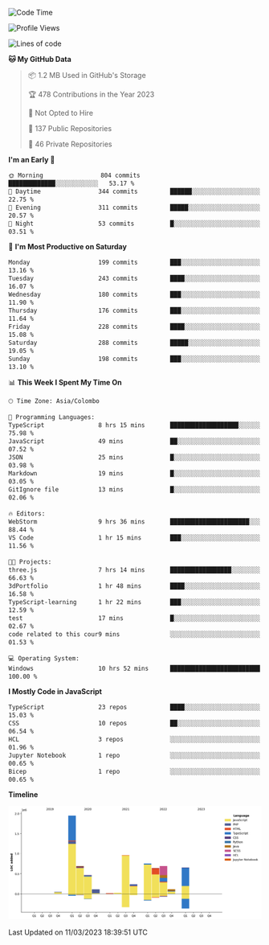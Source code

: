 
<!--START_SECTION:waka-->
![Code Time](http://img.shields.io/badge/Code%20Time-940%20hrs%2012%20mins-blue)

![Profile Views](http://img.shields.io/badge/Profile%20Views-0-blue)

![Lines of code](https://img.shields.io/badge/From%20Hello%20World%20I%27ve%20Written-7.4%20million%20lines%20of%20code-blue)

**🐱 My GitHub Data** 

> 📦 1.2 MB Used in GitHub's Storage 
 > 
> 🏆 478 Contributions in the Year 2023
 > 
> 🚫 Not Opted to Hire
 > 
> 📜 137 Public Repositories 
 > 
> 🔑 46 Private Repositories 
 > 
**I'm an Early 🐤** 

```text
🌞 Morning                804 commits         █████████████░░░░░░░░░░░░   53.17 % 
🌆 Daytime                344 commits         ██████░░░░░░░░░░░░░░░░░░░   22.75 % 
🌃 Evening                311 commits         █████░░░░░░░░░░░░░░░░░░░░   20.57 % 
🌙 Night                  53 commits          █░░░░░░░░░░░░░░░░░░░░░░░░   03.51 % 
```
📅 **I'm Most Productive on Saturday** 

```text
Monday                   199 commits         ███░░░░░░░░░░░░░░░░░░░░░░   13.16 % 
Tuesday                  243 commits         ████░░░░░░░░░░░░░░░░░░░░░   16.07 % 
Wednesday                180 commits         ███░░░░░░░░░░░░░░░░░░░░░░   11.90 % 
Thursday                 176 commits         ███░░░░░░░░░░░░░░░░░░░░░░   11.64 % 
Friday                   228 commits         ████░░░░░░░░░░░░░░░░░░░░░   15.08 % 
Saturday                 288 commits         █████░░░░░░░░░░░░░░░░░░░░   19.05 % 
Sunday                   198 commits         ███░░░░░░░░░░░░░░░░░░░░░░   13.10 % 
```


📊 **This Week I Spent My Time On** 

```text
🕑︎ Time Zone: Asia/Colombo

💬 Programming Languages: 
TypeScript               8 hrs 15 mins       ███████████████████░░░░░░   75.98 % 
JavaScript               49 mins             ██░░░░░░░░░░░░░░░░░░░░░░░   07.52 % 
JSON                     25 mins             █░░░░░░░░░░░░░░░░░░░░░░░░   03.98 % 
Markdown                 19 mins             █░░░░░░░░░░░░░░░░░░░░░░░░   03.05 % 
GitIgnore file           13 mins             █░░░░░░░░░░░░░░░░░░░░░░░░   02.06 % 

🔥 Editors: 
WebStorm                 9 hrs 36 mins       ██████████████████████░░░   88.44 % 
VS Code                  1 hr 15 mins        ███░░░░░░░░░░░░░░░░░░░░░░   11.56 % 

🐱‍💻 Projects: 
three.js                 7 hrs 14 mins       █████████████████░░░░░░░░   66.63 % 
3dPortfolio              1 hr 48 mins        ████░░░░░░░░░░░░░░░░░░░░░   16.58 % 
TypeScript-learning      1 hr 22 mins        ███░░░░░░░░░░░░░░░░░░░░░░   12.59 % 
test                     17 mins             █░░░░░░░░░░░░░░░░░░░░░░░░   02.67 % 
code related to this cour9 mins              ░░░░░░░░░░░░░░░░░░░░░░░░░   01.53 % 

💻 Operating System: 
Windows                  10 hrs 52 mins      █████████████████████████   100.00 % 
```

**I Mostly Code in JavaScript** 

```text
TypeScript               23 repos            ████░░░░░░░░░░░░░░░░░░░░░   15.03 % 
CSS                      10 repos            ██░░░░░░░░░░░░░░░░░░░░░░░   06.54 % 
HCL                      3 repos             ░░░░░░░░░░░░░░░░░░░░░░░░░   01.96 % 
Jupyter Notebook         1 repo              ░░░░░░░░░░░░░░░░░░░░░░░░░   00.65 % 
Bicep                    1 repo              ░░░░░░░░░░░░░░░░░░░░░░░░░   00.65 % 
```



**Timeline**

![Lines of Code chart](https://raw.githubusercontent.com/ccweerasinghe1994/ccweerasinghe1994/master/assets/bar_graph.png)


 Last Updated on 11/03/2023 18:39:51 UTC
<!--END_SECTION:waka-->

